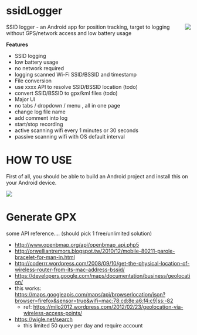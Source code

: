 ssidLogger
==========

<img src="https://rawgit.com/zordius/ssidLogger/master/logo.svg" align="right"> SSID logger - an Android app for position tracking, target to logging without GPS/network access and low battery usage

**Features**

* SSID logging
 * low battery usage
 * no network required
 * logging scanned Wi-Fi SSID/BSSID and timestamp
* File conversion
 * use xxxx API to resolve SSID/BSSID location (todo)
 * convert SSID/BSSID to gpx/kml files (todo)
* Major UI
 * no tabs / dropdown / menu , all in one page
 * change log file name
 * add comment into log
 * start/stop recording
 * active scanning wifi every 1 minutes or 30 seconds
 * passive scanning wifi with OS default interval

HOW TO USE
==========

First of all, you should be able to build an Android project and install this on your Android device.

<img src="screenshot" />


Generate GPX
============


some API reference.... (should pick 1 free/unlimited solution)
* http://www.openbmap.org/api/openbmap_api.php5
* http://orwelliantremors.blogspot.tw/2010/12/mobile-80211-parole-bracelet-for-man-in.html
* http://coderrr.wordpress.com/2008/09/10/get-the-physical-location-of-wireless-router-from-its-mac-address-bssid/
* https://developers.google.com/maps/documentation/business/geolocation/
* this works: https://maps.googleapis.com/maps/api/browserlocation/json?browser=firefox&sensor=true&wifi=mac:78:cd:8e:a6:f4:c9|ss:-82
  * ref: https://milo2012.wordpress.com/2012/02/23/geolocation-via-wireless-access-points/
* https://wigle.net/search
  * this limited 50 query per day and require account
